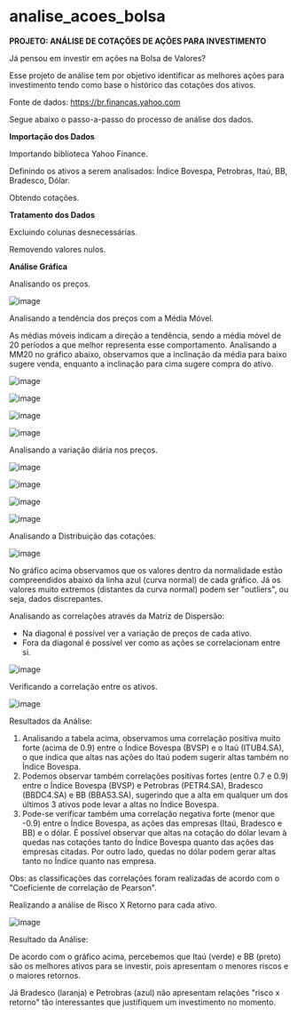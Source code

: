 # analise_acoes_bolsa
<b>PROJETO: ANÁLISE DE COTAÇÕES DE AÇÕES PARA INVESTIMENTO</b>

Já pensou em investir em ações na Bolsa de Valores?

Esse projeto de análise tem por objetivo identificar as melhores ações para investimento tendo como base o histórico das cotações dos ativos.

Fonte de dados: https://br.financas.yahoo.com

Segue abaixo o passo-a-passo do processo de análise dos dados.

<b>Importação dos Dados</b>

Importando biblioteca Yahoo Finance.

Definindo os ativos a serem analisados: Índice Bovespa, Petrobras, Itaú, BB, Bradesco, Dólar.

Obtendo cotações.

<b>Tratamento dos Dados</b>

Excluindo colunas desnecessárias.

Removendo valores nulos.

<b>Análise Gráfica</b>

Analisando os preços.

![image](https://github.com/leofsilva10/analise_acoes_bolsa/assets/114931860/49343009-e4b1-45e3-85cb-66b29d6d6b33)

Analisando a tendência dos preços com a Média Móvel.

As médias móveis indicam a direção a tendência, sendo a média móvel de 20 períodos a que melhor representa esse comportamento. Analisando a MM20 no gráfico abaixo, observamos que a inclinação da média para baixo sugere venda, enquanto a inclinação para cima sugere compra do ativo.

![image](https://github.com/leofsilva10/analise_acoes_bolsa/assets/114931860/6c3dfac0-9124-4034-8df0-19c163253567)

![image](https://github.com/leofsilva10/analise_acoes_bolsa/assets/114931860/4c95c1dd-7463-4179-8556-95bbe8bf6bf1)

![image](https://github.com/leofsilva10/analise_acoes_bolsa/assets/114931860/a1b3ea2f-f662-4ad8-88e5-9f4296bd0e86)

![image](https://github.com/leofsilva10/analise_acoes_bolsa/assets/114931860/94bebfdd-03ca-41dc-8323-9a2b7d436311)

Analisando a variação diária nos preços.

![image](https://github.com/leofsilva10/analise_acoes_bolsa/assets/114931860/dc6f7eca-16be-4925-8725-0b6a421f2e53)

![image](https://github.com/leofsilva10/analise_acoes_bolsa/assets/114931860/89b51f47-0727-4c5e-8516-9088d8150b4c)

![image](https://github.com/leofsilva10/analise_acoes_bolsa/assets/114931860/e47f86a1-e1ce-40ae-9836-aeff96e095ad)

![image](https://github.com/leofsilva10/analise_acoes_bolsa/assets/114931860/cc52050b-e36b-474c-8440-e13a0b4f9c98)

Analisando a Distribuição das cotações.

![image](https://github.com/leofsilva10/analise_acoes_bolsa/assets/114931860/86c80b4e-2dc3-4938-8252-7fc7e07383dc)

No gráfico acima observamos que os valores dentro da normalidade estão compreendidos abaixo da linha azul (curva normal) de cada gráfico. Já os valores muito extremos (distantes da curva normal) podem ser "outliers", ou seja, dados discrepantes.

Analisando as correlações através da Matriz de Dispersão:
- Na diagonal é possível ver a variação de preços de cada ativo.
- Fora da diagonal é possível ver como as ações se correlacionam entre si.

![image](https://github.com/leofsilva10/analise_acoes_bolsa/assets/114931860/1795e959-00a9-47e2-ba33-d6a447838b64)

Verificando a correlação entre os ativos.

![image](https://github.com/leofsilva10/analise_acoes_bolsa/assets/114931860/2f0d4dc6-8776-41b0-aadf-afe39934f9b8)

Resultados da Análise:
1. Analisando a tabela acima, observamos uma correlação positiva muito forte (acima de 0.9) entre o Índice Bovespa (BVSP) e o Itaú (ITUB4.SA), o que indica que altas nas ações do Itaú podem sugerir altas também no Índice Bovespa.
2. Podemos observar também correlações positivas fortes (entre 0.7 e 0.9) entre o Índice Bovespa (BVSP) e Petrobras (PETR4.SA), Bradesco (BBDC4.SA) e BB (BBAS3.SA), sugerindo que a alta em qualquer um dos últimos 3 ativos pode levar a altas no Índice Bovespa.
3. Pode-se verificar também uma correlação negativa forte (menor que -0.9) entre o Índice Bovespa, as ações das empresas (Itaú, Bradesco e BB) e o dólar. É possível observar que altas na cotação do dólar levam à quedas nas cotações tanto do Índice Bovespa quanto das ações das empresas citadas. Por outro lado, quedas no dólar podem gerar altas tanto no Índice quanto nas empresa.

Obs: as classificações das correlações foram realizadas de acordo com o "Coeficiente de correlação de Pearson".

Realizando a análise de Risco X Retorno para cada ativo.

![image](https://github.com/leofsilva10/analise_acoes_bolsa/assets/114931860/52194743-5eef-41c6-8769-7d55006e6025)

Resultado da Análise:

De acordo com o gráfico acima, percebemos que Itaú (verde) e BB (preto) são os melhores ativos para se investir, pois apresentam o menores riscos e o maiores retornos.

Já Bradesco (laranja) e Petrobras (azul) não apresentam relações "risco x retorno" tão interessantes que justifiquem um investimento no momento.






